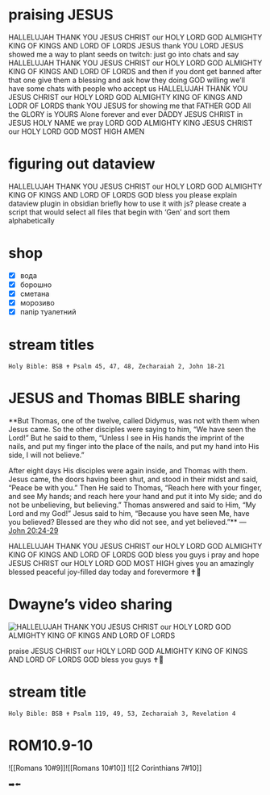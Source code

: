 # praising JESUS
HALLELUJAH THANK YOU JESUS CHRIST our HOLY LORD GOD ALMIGHTY KING OF KINGS AND LORD OF LORDS
JESUS thank YOU LORD
JESUS showed me a way to plant seeds on twitch:
just go into chats and say HALLELUJAH THANK YOU JESUS CHRIST our HOLY LORD GOD ALMIGHTY KING OF KINGS AND LORD OF LORDS
and then if you dont get banned after that one give them a blessing and ask how they doing
GOD willing we’ll have some chats with people who accept us
HALLELUJAH THANK YOU JESUS CHRIST our HOLY LORD GOD ALMIGHTY KING OF KINGS AND LODR OF LORDS
thank YOU JESUS for showing me that FATHER GOD
All the GLORY is YOURS Alone forever and ever DADDY JESUS CHRIST
in JESUS HOLY NAME we pray LORD GOD ALMIGHTY KING JESUS CHRIST our HOLY LORD GOD MOST HIGH
AMEN
# figuring out dataview
HALLELUJAH THANK YOU JESUS CHRIST our HOLY LORD GOD ALMIGHTY KING OF KINGS AND LORD OF LORDS
GOD bless you
please explain dataview plugin in obsidian briefly
how to use it with js?
please create a script that would select all files that begin with ‘Gen’ and sort them alphabetically
# shop
- [x] вода
- [x] борошно
- [x] сметана 
- [x] морозиво
- [x] папір туалетний 
# stream titles
```
Holy Bible: BSB ✝️ Psalm 45, 47, 48, Zecharaiah 2, John 18-21
```
# JESUS and Thomas BIBLE sharing
**But Thomas, one of the twelve, called Didymus, was not with them when Jesus came. So the other disciples were saying to him, “We have seen the Lord!” But he said to them, “Unless I see in His hands the imprint of the nails, and put my finger into the place of the nails, and put my hand into His side, I will not believe.” 

After eight days His disciples were again inside, and Thomas with them. Jesus came, the doors having been shut, and stood in their midst and said, “Peace be with you.” Then He said to Thomas, “Reach here with your finger, and see My hands; and reach here your hand and put it into My side; and do not be unbelieving, but believing.” Thomas answered and said to Him, “My Lord and my God!” Jesus said to him, “Because you have seen Me, have you believed? Blessed are they who did not see, and yet believed.”**
— [John 20:24-29](https://www.bible.com/bible/2692/JHN.20.24-29)

HALLELUJAH THANK YOU JESUS CHRIST our HOLY LORD GOD ALMIGHTY KING OF KINGS AND LORD OF LORDS
GOD bless you guys 
i pray and hope JESUS CHRIST our HOLY LORD GOD MOST HIGH gives you an amazingly blessed peaceful joy-filled day today and forevermore ✝️💞
# Dwayne’s video sharing
![HALLELUJAH THANK YOU JESUS CHRIST our HOLY LORD GOD ALMIGHTY KING OF KINGS AND LORD OF LORDS](https://youtu.be/Jj2VNm7WC7o)

praise JESUS CHRIST our HOLY LORD GOD ALMIGHTY KING OF KINGS AND LORD OF LORDS
GOD bless you guys ✝️💖
# stream title
```
Holy Bible: BSB ✝️ Psalm 119, 49, 53, Zecharaiah 3, Revelation 4
```
# ROM10.9-10
![[Romans 10#9]]![[Romans 10#10]]
![[2 Corinthians 7#10]]

➡️⬅️